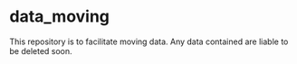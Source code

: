 # data_moving
This repository is to facilitate moving data.  Any data contained are liable to be deleted soon.

